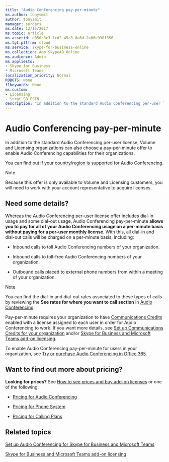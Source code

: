 ```yaml
---
title: "Audio Conferencing pay-per-minute"
ms.author: tonysmit
author: tonysmit
manager: serdars
ms.date: 12/15/2017
ms.topic: article
ms.assetid: d050c8c3-1cd2-45c8-8a6d-2e86e938f356
ms.tgt.pltfrm: cloud
ms.service: skype-for-business-online
ms.collection: Adm_Skype4B_Online
ms.audience: Admin
ms.appliesto: 
- Skype for Business
- Microsoft Teams
localization_priority: Normal
ROBOTS: None
f1keywords: None
ms.custom:
- Licensing
- Strat_SB_PSTN
description: "In addition to the standard Audio Conferencing per-user license, Volume and Licensing organizations can also choose a pay-per-minute offer to enable Audio Conferencing capabilities for their organizations."
---
```


# Audio Conferencing pay-per-minute

In addition to the standard Audio Conferencing per-user license, Volume and Licensing organizations can also choose a pay-per-minute offer to enable Audio Conferencing capabilities for their organizations.
  

You can find out if your [country/region is supported](../countries-and-region-availability-for-audio-conferencing-and-calling-plans/countries-and-region-availability-for-audio-conferencing-and-calling-plans.md) for Audio Conferencing.

  
> [!NOTE]
> Because this offer is only available to Volume and Licensing customers, you will need to work with your account representative to acquire licenses. 
  
## Need some details?

Whereas the Audio Conferencing per-user license offer includes dial-in usage and some dial-out usage, Audio Conferencing pay-per-minute **allows you to pay for all of your Audio Conferencing usage on a per-minute basis without paying for a per-user monthly license**. With this, all dial-in and dial-out calls will be charged on a per-minute basis, including:
  
- Inbound calls to toll Audio Conferencing numbers of your organization.
    
- Inbound calls to toll-free Audio Conferencing numbers of your organization.
    
- Outbound calls placed to external phone numbers from within a meeting of your organization.
    
> [!NOTE]
> You can find the dial-in and dial-out rates associated to these types of calls by reviewing the **See rates for where you want to call section** in [Audio Conferencing](https://products.office.com/en-us/skype-for-business/pstn-conferencing). 
  
Pay-per-minute requires your organization to have [Communications Credits](what-are-communications-credits.md) enabled with a license assigned to each user in order for Audio Conferencing to work. If you want more details, see [Set up Communications Credits for your organization](set-up-communications-credits-for-your-organization.md) and/or [Skype for Business and Microsoft Teams add-on licensing](skype-for-business-and-microsoft-teams-add-on-licensing.md).
  
To enable Audio Conferencing pay-per-minute for users in your organization, see [Try or purchase Audio Conferencing in Office 365](../audio-conferencing-in-office-365/try-or-purchase-audio-conferencing-in-office-365.md).
  
## Want to find out more about pricing?

 **Looking for prices?** See [How to see prices and buy add-on licenses](skype-for-business-and-microsoft-teams-add-on-licensing.md#bkmk_how) or one of the following:
  
- [Pricing for Audio Conferencing](https://products.office.com/en-us/skype-for-business/audio-conferencing#Requirements)
    
- [Pricing for Phone System](https://products.office.com/en-us/skype-for-business/phone-system#Requirements)
    
- [Pricing for Calling Plans](https://products.office.com/en-us/skype-for-business/pstn-calling-plans#requirements)
    
## Related topics

[Set up Audio Conferencing for Skype for Business and Microsoft Teams](../audio-conferencing-in-office-365/set-up-audio-conferencing-for-skype-for-business-and-microsoft-teams.md)
  
[Skype for Business and Microsoft Teams add-on licensing](skype-for-business-and-microsoft-teams-add-on-licensing.md)
  


